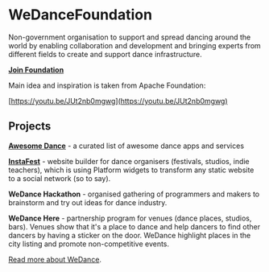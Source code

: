 # WeDanceFoundation

Non-government organisation to support and spread dancing around the world by enabling collaboration and development and bringing experts from different fields to create and support dance infrastructure.

[**Join Foundation**](https://github.com/we-dance/foundation)

Main idea and inspiration is taken from Apache Foundation:

[https://youtu.be/JUt2nb0mgwg](https://youtu.be/JUt2nb0mgwg)

## Projects

**[Awesome Dance](https://github.com/we-dance/awesome-dance)** - a curated list of awesome dance apps and services

**[InstaFest](https://razbakov.com/projects/instantfest/)** - website builder for dance organisers (festivals, studios, indie teachers), which is using Platform widgets to transform any static website to a social network (so to say).

**WeDance Hackathon** - organised gathering of programmers and makers to brainstorm and try out ideas for dance industry.

**WeDance Here** - partnership program for venues (dance places, studios, bars). Venues show that it's a place to dance and help dancers to find other dancers by having a sticker on the door. WeDance highlight places in the city listing and promote non-competitive events.

[Read more about WeDance](/).
